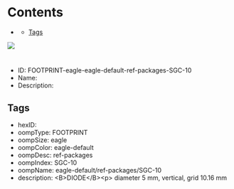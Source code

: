 



Contents
========

* [](#)
	* [Tags](#tags)
  
![][im]
# 

- ID: FOOTPRINT-eagle-eagle-default-ref-packages-SGC-10
- Name: 
- Description: 

## Tags

- hexID: 
- oompType: FOOTPRINT
- oompSize: eagle
- oompColor: eagle-default
- oompDesc: ref-packages
- oompIndex: SGC-10
- oompName: eagle-default/ref-packages/SGC-10
- description: &lt;B&gt;DIODE&lt;/B&gt;&lt;p&gt;&#xD;
diameter 5 mm, vertical, grid 10.16 mm



[im]: image.png
